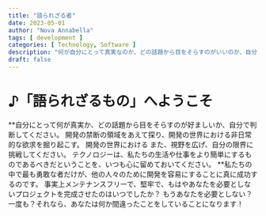 ```yaml
---
title: "語られざる者"
date: 2023-05-01
author: "Nova Annabella"
tags: [ development ]
categories: [ Technology, Software ]
description: "何が自分にとって真実なのか、どの話題から目をそらすのがいいのか、自分で決める。"
draft: false
---
```



# ♪「語られざるもの」へようこそ

**自分にとって何が真実か、どの話題から目をそらすのが好ましいか、自分で判断してください。 開発の禁断の領域をあえて探り、開発の世界における非日常的な欲求を掘り起こす。 開発の世界における また、視野を広げ、自分の限界に挑戦してください。
テクノロジーは、私たちの生活や仕事をより簡単にするものであるべきだということを、いつも心に留めておいてください。 **私たちの中で最も勇敢な者だけが、他の人々のために開発を容易にすることに真に成功するのです。
事実上メンテナンスフリーで、堅牢で、もはやあなたを必要としないプロジェクトを完成させたのはいつでしたか？ もうあなたを必要としない？一度も？それなら、あなたは何か間違ったことをしていることになります！
